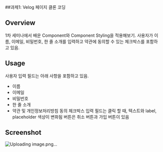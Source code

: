 ##과제1: Velog 페이지 클론 코딩

## Overview
1차 세미나에서 배운 Component와 Component Styling을 적용해보기. 사용자가 이름, 이메일, 비밀번호, 한 줄 소개를 입력하고 약관에 동의할 수 있는 체크박스를 포함하고 있음.

## Usage
사용자 입력 필드는 아래 사항을 포함하고 있음.
- 이름
- 이메일
- 비밀번호
- 한 줄 소개
- 약관 및 개인정보처리방침 동의 체크박스
입력 필드는 클릭 할 때, 텍스트와 label, placeholder 색상이 변화됨
버튼은 취소 버튼과 가입 버튼이 있음

## Screenshot
![Uploading image.png…]()
